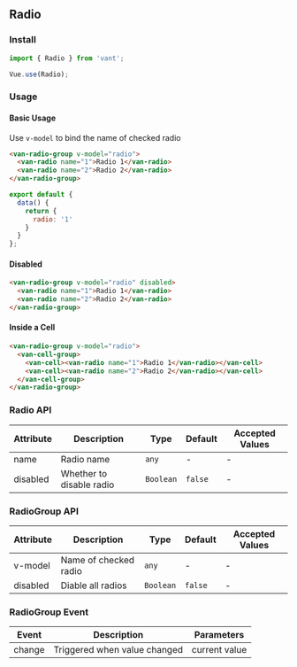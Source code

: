 ## Radio

### Install
``` javascript
import { Radio } from 'vant';

Vue.use(Radio);
```

### Usage

#### Basic Usage
Use `v-model` to bind the name of checked radio

```html
<van-radio-group v-model="radio">
  <van-radio name="1">Radio 1</van-radio>
  <van-radio name="2">Radio 2</van-radio>
</van-radio-group>
```

```javascript
export default {
  data() {
    return {
      radio: '1'
    }
  }
};
```

#### Disabled

```html
<van-radio-group v-model="radio" disabled>
  <van-radio name="1">Radio 1</van-radio>
  <van-radio name="2">Radio 2</van-radio>
</van-radio-group>
```

#### Inside a Cell

```html
<van-radio-group v-model="radio">
  <van-cell-group>
    <van-cell><van-radio name="1">Radio 1</van-radio></van-cell>
    <van-cell><van-radio name="2">Radio 2</van-radio></van-cell>
  </van-cell-group>
</van-radio-group>
```

### Radio API

| Attribute | Description | Type | Default | Accepted Values |
|-----------|-----------|-----------|-------------|-------------|
| name | Radio name | `any` | - | - |
| disabled | Whether to disable radio | `Boolean` | `false` | - |

### RadioGroup API

| Attribute | Description | Type | Default | Accepted Values |
|-----------|-----------|-----------|-------------|-------------|
| v-model | Name of checked radio | `any` | - | - |
| disabled | Diable all radios | `Boolean` | `false` | - |

### RadioGroup Event

| Event | Description | Parameters |
|-----------|-----------|-----------|
| change | Triggered when value changed | current value |
